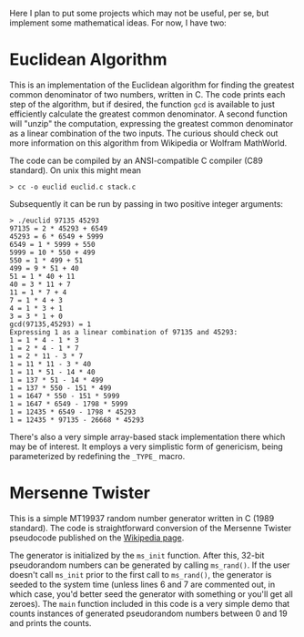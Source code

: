 Here I plan to put some projects which may not be useful, per se, but implement some mathematical ideas. For now, I have two:

Euclidean Algorithm
===================

This is an implementation of the Euclidean algorithm for finding the greatest common denominator of two numbers, written in C. The code prints each step of the algorithm, but if desired, the function `gcd` is available to just efficiently calculate the greatest common denominator. A second function will "unzip" the computation, expressing the greatest common denominator as a linear combination of the two inputs. The curious should check out more information on this algorithm from Wikipedia or Wolfram MathWorld.

The code can be compiled by an ANSI-compatible C compiler (C89 standard). On unix this might mean

`> cc -o euclid euclid.c stack.c`

Subsequently it can be run by passing in two positive integer arguments:

```
> ./euclid 97135 45293
97135 = 2 * 45293 + 6549
45293 = 6 * 6549 + 5999
6549 = 1 * 5999 + 550
5999 = 10 * 550 + 499
550 = 1 * 499 + 51
499 = 9 * 51 + 40
51 = 1 * 40 + 11
40 = 3 * 11 + 7
11 = 1 * 7 + 4
7 = 1 * 4 + 3
4 = 1 * 3 + 1
3 = 3 * 1 + 0
gcd(97135,45293) = 1
Expressing 1 as a linear combination of 97135 and 45293:
1 = 1 * 4 - 1 * 3
1 = 2 * 4 - 1 * 7
1 = 2 * 11 - 3 * 7
1 = 11 * 11 - 3 * 40
1 = 11 * 51 - 14 * 40
1 = 137 * 51 - 14 * 499
1 = 137 * 550 - 151 * 499
1 = 1647 * 550 - 151 * 5999
1 = 1647 * 6549 - 1798 * 5999
1 = 12435 * 6549 - 1798 * 45293
1 = 12435 * 97135 - 26668 * 45293
```

There's also a very simple array-based stack implementation there which may be of interest. It employs a very simplistic form of genericism, being parameterized by redefining the `_TYPE_` macro.

Mersenne Twister
================

This is a simple MT19937 random number generator written in C (1989 standard). The code is straightforward conversion of the Mersenne Twister pseudocode published on the [Wikipedia page](http://en.wikipedia.org/wiki/Mersenne_twister).

The generator is initialized by the `ms_init` function. After this, 32-bit pseudorandom numbers can be generated by calling `ms_rand()`. If the user doesn't call `ms_init` prior to the first call to `ms_rand()`, the generator is seeded to the system time (unless lines 6 and 7 are commented out, in which case, you'd better seed the generator with something or you'll get all zeroes). The `main` function included in this code is a very simple demo that counts instances of generated pseudorandom numbers between 0 and 19 and prints the counts.